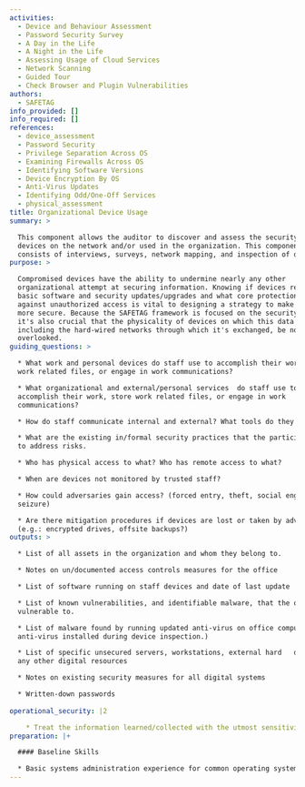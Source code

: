 ```yaml
---
activities:
  - Device and Behaviour Assessment
  - Password Security Survey
  - A Day in the Life
  - A Night in the Life
  - Assessing Usage of Cloud Services
  - Network Scanning
  - Guided Tour
  - Check Browser and Plugin Vulnerabilities
authors:
  - SAFETAG
info_provided: []
info_required: []
references:
  - device_assessment
  - Password Security
  - Privilege Separation Across OS
  - Examining Firewalls Across OS
  - Identifying Software Versions
  - Device Encryption By OS
  - Anti-Virus Updates
  - Identifying Odd/One-Off Services
  - physical_assessment
title: Organizational Device Usage
summary: >

  This component allows the auditor to discover and assess the security of the
  devices on the network and/or used in the organization. This component
  consists of interviews, surveys, network mapping, and inspection of devices.
purpose: >

  Compromised devices have the ability to undermine nearly any other
  organizational attempt at securing information. Knowing if devices receive
  basic software and security updates/upgrades and what core protections exist
  against unauthorized access is vital to designing a strategy to make the host
  more secure. Because the SAFETAG framework is focused on the security of data,
  it's also crucial that the physicality of devices on which this data resides,
  including the hard-wired networks through which it's exchanged, be not
  overlooked.
guiding_questions: >

  * What work and personal devices do staff use to accomplish their work, store
  work related files, or engage in work communications?

  * What organizational and external/personal services  do staff use to
  accomplish their work, store work related files, or engage in work
  communications?

  * How do staff communicate internal and external? What tools do they use?

  * What are the existing in/formal security practices that the participants use
  to address risks.

  * Who has physical access to what? Who has remote access to what?

  * When are devices not monitored by trusted staff?

  * How could adversaries gain access? (forced entry, theft, social engineering,
  seizure)

  * Are there mitigation procedures if devices are lost or taken by adversaries?
  (e.g.: encrypted drives, offsite backups?)
outputs: >

  * List of all assets in the organization and whom they belong to.

  * Notes on un/documented access controls measures for the office

  * List of software running on staff devices and date of last update

  * List of known vulnerabilities, and identifiable malware, that the office is
  vulnerable to.

  * List of malware found by running updated anti-virus on office computers (if
  anti-virus installed during device inspection.)

  * List of specific unsecured servers, workstations, external hard   drives and
  any other digital resources

  * Notes on existing security measures for all digital systems

  * Written-down passwords
   
operational_security: |2

    * Treat the information learned/collected with the utmost sensitivity and security. Physical notes should be destroyed immediately after use and digital notes should be kept in line with overall SAFETAG standards. 
preparation: |+

  #### Baseline Skills

  * Basic systems administration experience for common operating systems
---
```


